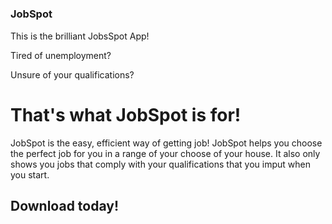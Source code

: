 # <h3>JobSpot</h3>
<p>This is the brilliant JobsSpot App!</p>
<p>Tired of unemployment?</p>
<p>Unsure of your qualifications?</p>
<h1>That's what JobSpot is for!</h1>
JobSpot is the easy, efficient way of getting job!
JobSpot helps you choose the perfect job for you in a range of your choose of your house. It also only shows you jobs that comply with your qualifications that you imput when you start.
<h2>Download today!</h2>
